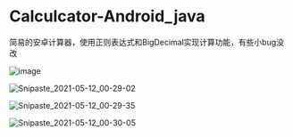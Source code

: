 # Calculcator-Android_java
 简易的安卓计算器，使用正则表达式和BigDecimal实现计算功能，有些小bug没改
 
![image](https://user-images.githubusercontent.com/79641956/117847501-f89f9f00-b2b4-11eb-8345-15be8127f9ea.png)

![Snipaste_2021-05-12_00-29-02](https://user-images.githubusercontent.com/79641956/117852111-97c69580-b2b9-11eb-9ffe-b7ccb0bb00df.png)

![Snipaste_2021-05-12_00-29-35](https://user-images.githubusercontent.com/79641956/117852121-99905900-b2b9-11eb-8ea7-97bbf82b9745.png)

![Snipaste_2021-05-12_00-30-05](https://user-images.githubusercontent.com/79641956/117852125-9ac18600-b2b9-11eb-83f2-4c5f5f913961.png)

